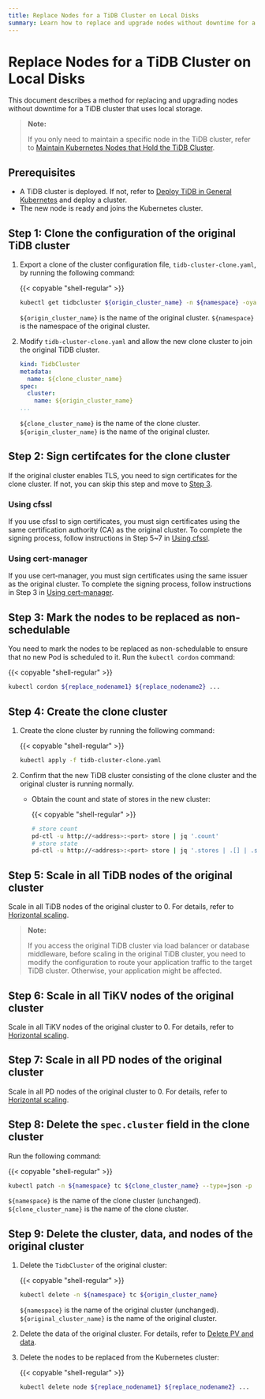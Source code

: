 ```yaml
---
title: Replace Nodes for a TiDB Cluster on Local Disks
summary: Learn how to replace and upgrade nodes without downtime for a TiDB cluster that uses local storage.
---
```


# Replace Nodes for a TiDB Cluster on Local Disks

This document describes a method for replacing and upgrading nodes without downtime for a TiDB cluster that uses local storage.

> **Note:**
>
> If you only need to maintain a specific node in the TiDB cluster, refer to [Maintain Kubernetes Nodes that Hold the TiDB Cluster](maintain-a-kubernetes-node.md).

## Prerequisites

- A TiDB cluster is deployed. If not, refer to [Deploy TiDB in General Kubernetes](deploy-on-general-kubernetes.md) and deploy a cluster.
- The new node is ready and joins the Kubernetes cluster.

## Step 1: Clone the configuration of the original TiDB cluster

1. Export a clone of the cluster configuration file, `tidb-cluster-clone.yaml`, by running the following command:

    {{< copyable "shell-regular" >}}

    ```bash
    kubectl get tidbcluster ${origin_cluster_name} -n ${namespace} -oyaml > tidb-cluster-clone.yaml
    ```

    `${origin_cluster_name}` is the name of the original cluster. `${namespace}` is the namespace of the original cluster.

2. Modify `tidb-cluster-clone.yaml` and allow the new clone cluster to join the original TiDB cluster.

    ```yaml
    kind: TidbCluster
    metadata:
      name: ${clone_cluster_name}
    spec:
      cluster:
        name: ${origin_cluster_name}
    ...
    ```

    `${clone_cluster_name}` is the name of the clone cluster. `${origin_cluster_name}` is the name of the original cluster.

## Step 2: Sign certifcates for the clone cluster

If the original cluster enables TLS, you need to sign certificates for the clone cluster. If not, you can skip this step and move to [Step 3](#step-3-mark-the-nodes-to-be-replaced-as-non-schedulable).

### Using cfssl

If you use cfssl to sign certificates, you must sign certificates using the same certification authority (CA) as the original cluster. To complete the signing process, follow instructions in Step 5~7 in [Using cfssl](enable-tls-between-components.md#using-cfssl).

### Using cert-manager

If you use cert-manager, you must sign certificates using the same issuer as the original cluster. To complete the signing process, follow instructions in Step 3 in [Using cert-manager](enable-tls-between-components.md#using-cert-manager).

## Step 3: Mark the nodes to be replaced as non-schedulable

You need to mark the nodes to be replaced as non-schedulable to ensure that no new Pod is scheduled to it. Run the `kubectl cordon` command:

{{< copyable "shell-regular" >}}

```bash
kubectl cordon ${replace_nodename1} ${replace_nodename2} ...
```

## Step 4: Create the clone cluster

1. Create the clone cluster by running the following command:

    {{< copyable "shell-regular" >}}

    ```bash
    kubectl apply -f tidb-cluster-clone.yaml
    ```

2. Confirm that the new TiDB cluster consisting of the clone cluster and the original cluster is running normally.

    - Obtain the count and state of stores in the new cluster:

        {{< copyable "shell-regular" >}}

        ```bash
        # store count
        pd-ctl -u http://<address>:<port> store | jq '.count'
        # store state
        pd-ctl -u http://<address>:<port> store | jq '.stores | .[] | .store.state_name'
        ```

## Step 5: Scale in all TiDB nodes of the original cluster

Scale in all TiDB nodes of the original cluster to 0. For details, refer to [Horizontal scaling](scale-a-tidb-cluster.md#horizontal-scaling).

> **Note:**
>
> If you access the original TiDB cluster via load balancer or database middleware, before scaling in the original TiDB cluster, you need to modify the configuration to route your application traffic to the target TiDB cluster. Otherwise, your application might be affected.

## Step 6: Scale in all TiKV nodes of the original cluster

Scale in all TiKV nodes of the original cluster to 0. For details, refer to [Horizontal scaling](scale-a-tidb-cluster.md#horizontal-scaling).

## Step 7: Scale in all PD nodes of the original cluster

Scale in all PD nodes of the original cluster to 0. For details, refer to [Horizontal scaling](scale-a-tidb-cluster.md#horizontal-scaling).

## Step 8: Delete the `spec.cluster` field in the clone cluster

Run the following command:

{{< copyable "shell-regular" >}}

```bash
kubectl patch -n ${namespace} tc ${clone_cluster_name} --type=json -p '[{"op":"remove", "path":"/spec/cluster"}]'
```

`${namespace}` is the name of the clone cluster (unchanged). `${clone_cluster_name}` is the name of the clone cluster.

## Step 9: Delete the cluster, data, and nodes of the original cluster

1. Delete the `TidbCluster` of the original cluster:

    {{< copyable "shell-regular" >}}

    ```bash
    kubectl delete -n ${namespace} tc ${origin_cluster_name}
    ```

    `${namespace}` is the name of the original cluster (unchanged). `${original_cluster_name}` is the name of the original cluster.

2. Delete the data of the original cluster. For details, refer to [Delete PV and data](configure-storage-class.md#delete-pv-and-data).

3. Delete the nodes to be replaced from the Kubernetes cluster:

    {{< copyable "shell-regular" >}}

    ```bash
    kubectl delete node ${replace_nodename1} ${replace_nodename2} ...
    ```
